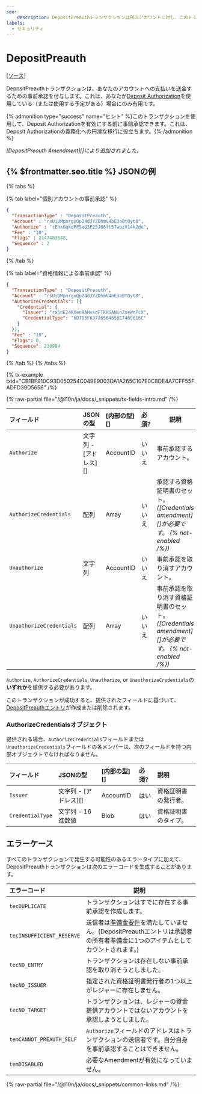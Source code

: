 ```yaml
---
seo:
    description: DepositPreauthトランザクションは別のアカウントに対し、このトランザクションの送信者に支払いを送金することを事前承認します。
labels:
  - セキュリティ
---
```

# DepositPreauth
[[ソース]](https://github.com/XRPLF/rippled/blob/master/src/xrpld/app/tx/detail/DepositPreauth.cpp "Source")


DepositPreauthトランザクションは、あなたのアカウントへの支払いを送金するための事前承認を付与します。これは、あなたが[Deposit Authorization](../../../../concepts/accounts/depositauth.md)を使用している（または使用する予定がある）場合にのみ有用です。

{% admonition type="success" name="ヒント" %}このトランザクションを使用して、Deposit Authorizationを有効にする前に事前承認できます。これは、Deposit Authorizationの義務化への円滑な移行に役立ちます。{% /admonition %}

_[DepositPreauth Amendment][]により追加されました。_

## {% $frontmatter.seo.title %} JSONの例

{% tabs %}

{% tab label="個別アカウントの事前承認" %}
```json
{
  "TransactionType" : "DepositPreauth",
  "Account" : "rsUiUMpnrgxQp24dJYZDhmV4bE3aBtQyt8",
  "Authorize" : "rEhxGqkqPPSxQ3P25J66ft5TwpzV14k2de",
  "Fee" : "10",
  "Flags" : 2147483648,
  "Sequence" : 2
}
```
{% /tab %}

{% tab label="資格情報による事前承認" %}
```json
{
  "TransactionType" : "DepositPreauth",
  "Account" : "rsUiUMpnrgxQp24dJYZDhmV4bE3aBtQyt8",
  "AuthorizeCredentials": [{
    "Credential": {
      "Issuer": "ra5nK24KXen9AHvsdFTKHSANinZseWnPcX",
      "CredentialType": "6D795F63726564656E7469616C"
    }
  }],
  "Fee" : "10",
  "Flags": 0,
  "Sequence": 230984
}
```
{% /tab %}
{% /tabs %}

{% tx-example txid="CB1BF910C93D050254C049E9003DA1A265C107E0C8DE4A7CFF55FADFD39D5656" /%}


{% raw-partial file="/@l10n/ja/docs/_snippets/tx-fields-intro.md" /%}

| フィールド               | JSONの型              | [内部の型][] | 必須?  | 説明 |
| :----------------------- | :-------------------- | :----------- | :----- | ---- |
| `Authorize`              | 文字列 - [アドレス][] | AccountID    | いいえ | 事前承認するアカウント。 |
| `AuthorizeCredentials`   | 配列                  | Array      | いいえ | 承認する資格証明書のセット。 _([Credentials amendment][]が必要です。 {% not-enabled /%})_ |
| `Unauthorize`            | 文字列                | AccountID    | いいえ | 事前承認を取り消すアカウント。 |
| `UnauthorizeCredentials` | 配列                  | Array      | いいえ | 事前承認を取り消す資格証明書のセット。 _([Credentials amendment][]が必要です。 {% not-enabled /%})_ |

`Authorize`, `AuthorizeCredentials`, `Unauthorize`, or `UnauthorizeCredentials`の**いずれか**を提供する必要があります。

このトランザクションが成功すると、提供されたフィールドに基づいて、[DepositPreauthエントリ](../../ledger-data/ledger-entry-types/depositpreauth.md)が作成または削除されます。


### AuthorizeCredentialsオブジェクト

提供される場合、`AuthorizeCredentials`フィールドまたは`UnauthorizeCredentials`フィールドの各メンバーは、次のフィールドを持つ内部オブジェクトでなければなりません。

| フィールド       | JSONの型              | [内部の型][] | 必須? | 説明                 |
| :--------------- | :-------------------- | :----------- | :---- | :------------------- |
| `Issuer`         | 文字列 - [アドレス][] | AccountID    | はい  | 資格証明書の発行者。 |
| `CredentialType` | 文字列 - 16進数値     | Blob         | はい  | 資格証明書のタイプ。 |

## エラーケース

すべてのトランザクションで発生する可能性のあるエラータイプに加えて、DepositPreauthトランザクションは次のエラーコードを生成することがあります。

| エラーコード              | 説明 |
| :------------------------ | ---- |
| `tecDUPLICATE`            | トランザクションはすでに存在する事前承認を作成します。 |
| `tecINSUFFICIENT_RESERVE` | 送信者は[準備金要件](../../../../concepts/accounts/reserves.md)を満たしていません。(DepositPreauthエントリは承認者の所有者準備金に1つのアイテムとしてカウントされます。) |
| `tecNO_ENTRY`             | トランザクションは存在しない事前承認を取り消そうとしました。 |
| `tecNO_ISSUER`            | 指定された資格証明書発行者の1つ以上がレジャーに存在しません。 |
| `tecNO_TARGET`            | トランザクションは、レジャーの資金提供アカウントではないアカウントを承認しようとしました。 |
| `temCANNOT_PREAUTH_SELF`  | `Authorize`フィールドのアドレスはトランザクションの送信者です。自分自身を事前承認することはできません。 |
| `temDISABLED`             | 必要なAmendmentが有効になっていません。 |

{% raw-partial file="/@l10n/ja/docs/_snippets/common-links.md" /%}
